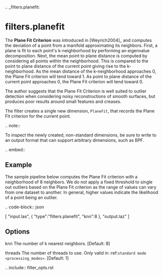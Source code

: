 .. _filters.planefit:

filters.planefit
===============================================================================

The **Plane Fit Criterion** was introduced in [Weyrich2004]_ and computes the
deviation of a point from a manifold approximating its neighbors.  First, a
plane is fit to each point's k-neighborhood by performing an eigenvalue
decomposition. Next, the mean point to plane distance is computed by
considering all points within the neighborhood. This is compared to the point
to plane distance of the current point giving rise to the k-neighborhood. As
the mean distance of the k-neighborhood approaches 0, the Plane Fit criterion
will tend toward 1. As point to plane distance of the current point approaches
0, the Plane Fit criterion will tend toward 0.

The author suggests that the Plane Fit Criterion is well suited to outlier
detection when considering noisy reconstructions of smooth surfaces, but
produces poor results around small features and creases.

The filter creates a single new dimension, ``PlaneFit``, that records the
Plane Fit criterion for the current point.

.. note::

  To inspect the newly created, non-standard dimensions, be sure to write to an
  output format that can support arbitrary dimensions, such as BPF.

.. embed::

Example
-------

The sample pipeline below computes the Plane Fit criterion with a neighborhood
of 8 neighbors. We do not apply a fixed threshold to single out outliers based
on the Plane Fit criterion as the range of values can vary from one dataset to
another. In general, higher values indicate the likelihood of a point being an
outlier.

.. code-block:: json

  [
      "input.las",
      {
          "type":"filters.planefit",
          "knn":8
      },
      "output.laz"
  ]

Options
-------------------------------------------------------------------------------

knn
  The number of k nearest neighbors. [Default: 8]

threads
  The number of threads to use. Only valid in :ref:`standard mode <processing_modes>`. [Default: 1]

.. include:: filter_opts.rst

